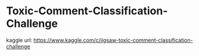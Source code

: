 # Toxic-Comment-Classification-Challenge
kaggle url: https://www.kaggle.com/c/jigsaw-toxic-comment-classification-challenge
